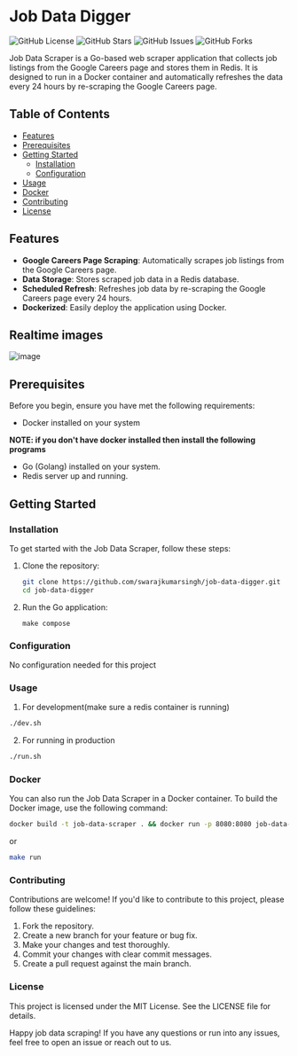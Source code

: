 # Job Data Digger

![GitHub License](https://img.shields.io/github/license/swarajkumarsingh/job-data-digger)
![GitHub Stars](https://img.shields.io/github/stars/swarajkumarsingh/job-data-digger)
![GitHub Issues](https://img.shields.io/github/issues/swarajkumarsingh/job-data-digger)
![GitHub Forks](https://img.shields.io/github/forks/swarajkumarsingh/job-data-digger)

Job Data Scraper is a Go-based web scraper application that collects job listings from the Google Careers page and stores them in Redis. It is designed to run in a Docker container and automatically refreshes the data every 24 hours by re-scraping the Google Careers page.

## Table of Contents

- [Features](#features)
- [Prerequisites](#prerequisites)
- [Getting Started](#getting-started)
  - [Installation](#installation)
  - [Configuration](#configuration)
- [Usage](#usage)
- [Docker](#docker)
- [Contributing](#contributing)
- [License](#license)

## Features

- **Google Careers Page Scraping**: Automatically scrapes job listings from the Google Careers page.
- **Data Storage**: Stores scraped job data in a Redis database.
- **Scheduled Refresh**: Refreshes job data by re-scraping the Google Careers page every 24 hours.
- **Dockerized**: Easily deploy the application using Docker.

## Realtime images
![image](https://github.com/gin-gonic/gin/assets/89764448/f7aa1778-56e1-4f79-8b6a-19b58edb9341)

## Prerequisites

Before you begin, ensure you have met the following requirements:

- Docker installed on your system

**NOTE: if you don't have docker installed then install the following programs**

- Go (Golang) installed on your system.
- Redis server up and running.

## Getting Started

### Installation

To get started with the Job Data Scraper, follow these steps:

1. Clone the repository:

   ```bash
   git clone https://github.com/swarajkumarsingh/job-data-digger.git
   cd job-data-digger
   ```

2. Run the Go application:
    ```
    make compose
    ```

### Configuration
No configuration needed for this project

### Usage
1. For development(make sure a redis container is running)
```bash
./dev.sh
```

2. For running in production
```bash
./run.sh
```

### Docker
You can also run the Job Data Scraper in a Docker container. To build the Docker image, use the following command:
```bash
docker build -t job-data-scraper . && docker run -p 8080:8080 job-data-scraper
```

or

```bash
make run
```

### Contributing
Contributions are welcome! If you'd like to contribute to this project, please follow these guidelines:

1. Fork the repository.
2. Create a new branch for your feature or bug fix.
3. Make your changes and test thoroughly.
4. Commit your changes with clear commit messages.
5. Create a pull request against the main branch.

### License
This project is licensed under the MIT License. See the LICENSE file for details.

Happy job data scraping! If you have any questions or run into any issues, feel free to open an issue or reach out to us.